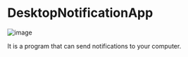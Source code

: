 # DesktopNotificationApp



![image](https://user-images.githubusercontent.com/50779398/208300293-8f548412-b87f-4567-a495-2a8c7b0a8c68.png)





It is a program that can send notifications to your computer.
